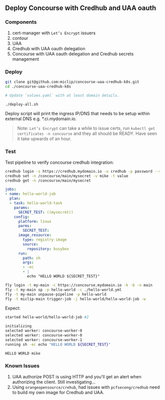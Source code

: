 ## Deploy Concourse with Credhub and UAA oauth

### Components 

1. cert-manager with `Let’s Encrypt` issuers
2. contour
3. UAA 
4. Credhub with UAA oauth delegation 
5. Concourse with UAA oauth delegation and Credhub secrets management 

### Deploy

~~~sh
git clone git@github.com:miclip/concourse-uaa-credhub-k8s.git
cd ./concourse-uaa-credhub-k8s

# Update `values.yaml` with at least domain details. 

./deploy-all.sh 
~~~

Deploy script will print the ingress IP/DNS that needs to be setup within external DNS e.g. *.ci.mydomain.io. 

> Note: `Let’s Encrypt` can take a while to issue certs, run `kubectl get certificates -n concourse` and they all should be READY. Have seen it take upwards of an hour. 

### Test 

Test pipeline to verify concourse credhub integration: 

~~~sh 
credhub login -s https://credhub.mydomain.io -u credhub -p password --skip-tls-validation
credhub set -n /concourse/main/mysecret -v mike -t value
credhub get -n /concourse/main/mysecret 
~~~

~~~yaml
jobs:
- name: hello-world-job
  plan:
  - task: hello-world-task
    params:
      SECRET_TEST: ((mysecret))
    config:
      platform: linux
      parms:
        SECRET_TEST:
      image_resource:
        type: registry-image
        source:
          repository: busybox 
      run:
        path: sh
        args:
        - -ec
        - |
          echo "HELLO WORLD ${SECRET_TEST}"
~~~

~~~sh 
fly login -t my-main -c https://concourse.mydomain.io -k -b -n main
fly -t my-main sp -p hello-world -c ./hello-world.yml
fly -t my-main unpause-pipeline -p hello-world
fly -t miclip-main trigger-job -j hello-world/hello-world-job -w
~~~

Expect: 
~~~sh 
started hello-world/hello-world-job #2

initializing
selected worker: concourse-worker-0
selected worker: concourse-worker-0
selected worker: concourse-worker-1
running sh -ec echo "HELLO WORLD ${SECRET_TEST}"

HELLO WORLD mike
~~~

### Known Issues

1. UAA authorize POST is using HTTP and you'll get an alert when authorizing the client. Still investigating...
2. Using `orangeopensource/crehub`, had issues with `pcfseceng/credhub` need to build my own image for Credhub and UAA.

